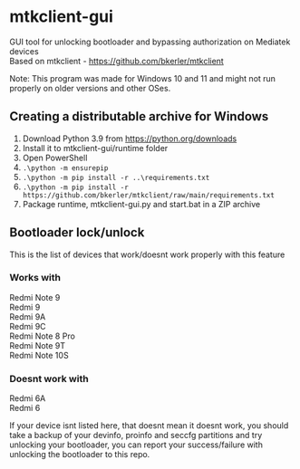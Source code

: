 # mtkclient-gui
GUI tool for unlocking bootloader and bypassing authorization on Mediatek devices  
Based on mtkclient - https://github.com/bkerler/mtkclient

Note: This program was made for Windows 10 and 11 and might not run properly on older versions and other OSes.

## Creating a distributable archive for Windows
1. Download Python 3.9 from https://python.org/downloads
2. Install it to mtkclient-gui/runtime folder
3. Open PowerShell
4. `.\python -m ensurepip`
5. `.\python -m pip install -r ..\requirements.txt`
6. `.\python -m pip install -r https://github.com/bkerler/mtkclient/raw/main/requirements.txt`
7. Package runtime, mtkclient-gui.py and start.bat in a ZIP archive

## Bootloader lock/unlock
This is the list of devices that work/doesnt work properly with this feature

### Works with
Redmi Note 9  
Redmi 9  
Redmi 9A  
Redmi 9C  
Redmi Note 8 Pro  
Redmi Note 9T  
Redmi Note 10S

### Doesnt work with
Redmi 6A  
Redmi 6

If your device isnt listed here, that doesnt mean it doesnt work, you should take a backup of your devinfo, proinfo and seccfg partitions and try unlocking your bootloader, you can report your success/failure with unlocking the bootloader to this repo.
